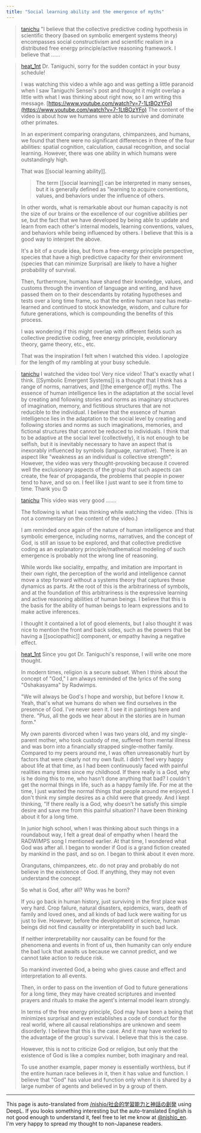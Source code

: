 ```yaml
---
title: "Social learning ability and the emergence of myths"
---
```


> [tanichu](https://x.com/tanichu/status/1821795357795479910) "I believe that the collective predictive coding hypothesis in scientific theory (based on symbolic emergent systems theory) encompasses social constructivism and scientific realism in a distributed free energy principle/active reasoning framework. I believe that ......

> [heat_1nt](https://x.com/heat_1nt/status/1821845759186366721) Dr. Taniguchi, sorry for the sudden contact in your busy schedule!
>
>  I was watching this video a while ago and was getting a little paranoid when I saw Taniguchi Sensei's post and thought it might overlap a little with what I was thinking about right now, so I am writing this message.
[https://www.youtube.com/watch?v=7-1LtBOzYFo](https://www.youtube.com/watch?v=7-1LtBOzYFo)
>  The content of the video is about how we humans were able to survive and dominate other primates.
>
>  In an experiment comparing orangutans, chimpanzees, and humans, we found that there were no significant differences in three of the four abilities: spatial cognition, calculation, causal recognition, and social learning. However, there was one ability in which humans were outstandingly high.
>
>  That was [[social learning ability]].
>  >The term [[social learning]] can be interpreted in many senses, but it is generally defined as "learning to acquire conventions, values, and behaviors under the influence of others.
>
>  In other words, what is remarkable about our human capacity is not the size of our brains or the excellence of our cognitive abilities per se, but the fact that we have developed by being able to update and learn from each other's internal models, learning conventions, values, and behaviors while being influenced by others. I believe that this is a good way to interpret the above.
>
>  It's a bit of a crude idea, but from a free-energy principle perspective, species that have a high predictive capacity for their environment (species that can minimize Surprisal) are likely to have a higher probability of survival.
>
>  Then, furthermore, humans have shared their knowledge, values, and customs through the invention of language and writing, and have passed them on to their descendants by rotating hypotheses and tests over a long time frame, so that the entire human race has meta-learned and continued to stock knowledge, wisdom, and culture for future generations, which is compounding the benefits of this process.
>
>  I was wondering if this might overlap with different fields such as collective predictive coding, free energy principle, evolutionary theory, game theory, etc., etc.
>
>  That was the inspiration I felt when I watched this video.
>  I apologize for the length of my rambling at your busy schedule.


> [tanichu](https://x.com/tanichu/status/1822042229231513608) I watched the video too!
>  Very nice video!
>  That's exactly what I think.
>  [[Symbolic Emergent Systems]] is a thought that I think has a range of norms, narratives, and [[the emergence of]] myths.
>  The essence of human intelligence lies in the adaptation at the social level by creating and following stories and norms as imaginary structures of imagination, memory, and fictitious structures that are not reducible to the individual. I believe that the essence of human intelligence lies in the adaptation to the social level by creating and following stories and norms as such imaginations, memories, and fictional structures that cannot be reduced to individuals.
>  I think that to be adaptive at the social level (collectively), it is not enough to be selfish, but it is inevitably necessary to have an aspect that is inexorably influenced by symbols (language, narrative).
>  There is an aspect like "weakness as an individual is collective strength".
>  However, the video was very thought-provoking because it covered well the exclusionary aspects of the group that such aspects can create, the fear of propaganda, the problems that people in power tend to have, and so on.
>  I feel like I just want to see it from time to time. Thank you 😊

> [tanichu](https://x.com/tanichu/status/1821845759186366721) This video was very good .......
>
>  The following is what I was thinking while watching the video.
>  (This is not a commentary on the content of the video.)
>
>  I am reminded once again of the nature of human intelligence and that symbolic emergence, including norms, narratives, and the concept of God, is still an issue to be explored, and that collective predictive coding as an explanatory principle/mathematical modeling of such emergence is probably not the wrong line of reasoning.
>
>  While words like sociality, empathy, and imitation are important in their own right, the perception of the world and intelligence cannot move a step forward without a systems theory that captures these dynamics as parts. At the root of this is the arbitrariness of symbols, and at the foundation of this arbitrariness is the expressive learning and active reasoning abilities of human beings. I believe that this is the basis for the ability of human beings to learn expressions and to make active inferences.
>
>  I thought it contained a lot of good elements, but I also thought it was nice to mention the front and back sides, such as the powers that be having a [[sociopathic]] component, or empathy having a negative effect.


> [heat_1nt](https://x.com/heat_1nt/status/1822044689459294668) Since you got Dr. Taniguchi's response, I will write one more thought.
>
>  In modern times, religion is a secure subset.
>  When I think about the concept of "God," I am always reminded of the lyrics of the song "Oshakasyama" by Radwimps.
>
>  "We will always be God's
>  I hope and worship, but before I know it.
>  Yeah, that's what we humans do when we find ourselves in the presence of God.
>  I've never seen it.
>  I see it in paintings here and there.
>  "Plus, all the gods we hear about in the stories are in human form."
>
>  My own parents divorced when I was two years old, and my single-parent mother, who took custody of me, suffered from mental illness and was born into a financially strapped single-mother family. Compared to my peers around me, I was often unreasonably hurt by factors that were clearly not my own fault.
>  I didn't feel very happy about life at that time, as I had been continuously faced with painful realities many times since my childhood. If there really is a God, why is he doing this to me, who hasn't done anything that bad? I couldn't get the normal things in life, such as a happy family life. For me at the time, I just wanted the normal things that people around me enjoyed. I don't think my simple desires as a child were that greedy. And I kept thinking, "If there really is a God, why doesn't he satisfy this simple desire and save me from this painful situation? I have been thinking about it for a long time.
>
>  In junior high school, when I was thinking about such things in a roundabout way, I felt a great deal of empathy when I heard the RADWIMPS song I mentioned earlier. At that time, I wondered what God was after all. I began to wonder if God is a grand fiction created by mankind in the past, and so on. I began to think about it even more.
>
>  Orangutans, chimpanzees, etc. do not pray and probably do not believe in the existence of God. If anything, they may not even understand the concept.
>
>  So what is God, after all? Why was he born?
>
>  If you go back in human history, just surviving in the first place was very hard. Crop failure, natural disasters, epidemics, wars, death of family and loved ones, and all kinds of bad luck were waiting for us just to live. However, before the development of science, human beings did not find causality or interpretability in such bad luck.
>
>  If neither interpretability nor causality can be found for the phenomena and events in front of us, then humanity can only endure the bad luck that awaits us because we cannot predict, and we cannot take action to reduce risk.
>
>  So mankind invented God, a being who gives cause and effect and interpretation to all events.
>
>  Then, in order to pass on the invention of God to future generations for a long time, they may have created scriptures and invented prayers and rituals to make the agent's internal model learn strongly.
>
>  In terms of the free energy principle, God may have been a being that minimizes surprisal and even establishes a code of conduct for the real world, where all causal relationships are unknown and seem disorderly. I believe that this is the case.
>  And it may have worked to the advantage of the group's survival. I believe that this is the case.
>
>  However, this is not to criticize God or religion, but only that the existence of God is like a complex number, both imaginary and real.
>
>  To use another example, paper money is essentially worthless, but if the entire human race believes in it, then it has value and function. I believe that "God" has value and function only when it is shared by a large number of agents and believed in by a group of them.

---
This page is auto-translated from [/nishio/社会的学習能力と神話の創発](https://scrapbox.io/nishio/社会的学習能力と神話の創発) using DeepL. If you looks something interesting but the auto-translated English is not good enough to understand it, feel free to let me know at [@nishio_en](https://twitter.com/nishio_en). I'm very happy to spread my thought to non-Japanese readers.